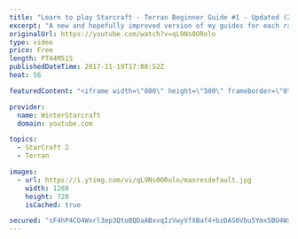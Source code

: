 ```yaml
---
title: "Learn to play Starcraft - Terran Beginner Guide #1 - Updated (2017 LOTV)"
excerpt: "A new and hopefully improved version of my guides for each race where I go over as many basics as possible while doing it live :)  I strongly believe that a super structured guide style is not very helpful compared to watching/playing the game actively.  Feedback is greatly appreciated. -- Watch live"
originalUrl: https://youtube.com/watch?v=qL9Ns0ORolo
type: video
price: Free
length: PT44M51S
publishedDateTime: 2017-11-19T17:08:52Z
heat: 56

featuredContent: "<iframe width=\"800\" height=\"500\" frameborder=\"0\" src=\"https://www.youtube.com/embed/qL9Ns0ORolo\" allow=\"accelerometer; autoplay; encrypted-media; gyroscope; picture-in-picture\" allowfullscreen></iframe>"

provider:
  name: WinterStarcraft
  domain: youtube.com

topics:
  - StarCraft 2
  - Terran

images:
  - url: https://i.ytimg.com/vi/qL9Ns0ORolo/maxresdefault.jpg
    width: 1280
    height: 720
    isCached: true

secured: "sF4hP4CO4Wxrl3ep3QtoBQDaABxvqIzVwyVfXBaf4+bzDAS0Vbu5Ymx5BU4Wxvj2UDxMJyJsgPg9OGIBG+ZDsvep5IBDSHp3KwNOOEQPy7hTsGQ72LvNRrmU3H+4Hv6AYd8IjBijOLWVAqZrS0wsHVhbZvdO8yIjOnHFYrYjaH3sKMlakGeShxhJbRc7S94EZWPVCUIwWN2btOzWj42C6iLgFUNTMAxUxefBZg/blS8IkkO1I9yJBAKigIejdt8R4EaUK104PofR8QPkkCSlqdt7dNtpv0bVUcJM02ME0+Z4YYhmIOltTHyGdpUkcs30prchRNOJnK9c3YYWxuDSPxIRQXl9Apc+Y7rJkefQGKnOEqRrOxhXoDeMmEOpoQQddyfBb1fS+Fp4bAF/3q+nOvAjRcqdOURfkJ6FewkBnOl25UNrJGTllj6LwPK+Xr2o;57PU1/89rACyTuiE+pUdJw=="
---
```



